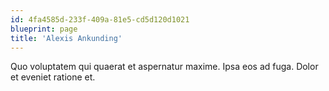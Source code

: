 ```yaml
---
id: 4fa4585d-233f-409a-81e5-cd5d120d1021
blueprint: page
title: 'Alexis Ankunding'
---
```

Quo voluptatem qui quaerat et aspernatur maxime. Ipsa eos ad fuga. Dolor et eveniet ratione et.